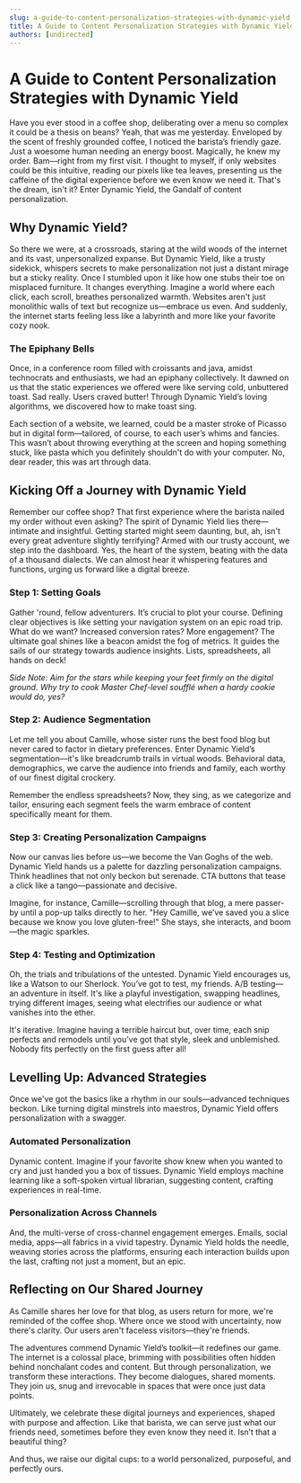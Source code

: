 ```yaml
---
slug: a-guide-to-content-personalization-strategies-with-dynamic-yield
title: A Guide to Content Personalization Strategies with Dynamic Yield
authors: [undirected]
---
```



# A Guide to Content Personalization Strategies with Dynamic Yield

Have you ever stood in a coffee shop, deliberating over a menu so complex it could be a thesis on beans? Yeah, that was me yesterday. Enveloped by the scent of freshly grounded coffee, I noticed the barista’s friendly gaze. Just a woesome human needing an energy boost. Magically, he knew my order. Bam—right from my first visit. I thought to myself, if only websites could be this intuitive, reading our pixels like tea leaves, presenting us the caffeine of the digital experience before we even know we need it. That's the dream, isn't it? Enter Dynamic Yield, the Gandalf of content personalization.

## Why Dynamic Yield?

So there we were, at a crossroads, staring at the wild woods of the internet and its vast, unpersonalized expanse. But Dynamic Yield, like a trusty sidekick, whispers secrets to make personalization not just a distant mirage but a sticky reality. Once I stumbled upon it like how one stubs their toe on misplaced furniture. It changes everything. Imagine a world where each click, each scroll, breathes personalized warmth. Websites aren't just monolithic walls of text but recognize us—embrace us even. And suddenly, the internet starts feeling less like a labyrinth and more like your favorite cozy nook.

### The Epiphany Bells

Once, in a conference room filled with croissants and java, amidst technocrats and enthusiasts, we had an epiphany collectively. It dawned on us that the static experiences we offered were like serving cold, unbuttered toast. Sad really. Users craved butter! Through Dynamic Yield’s loving algorithms, we discovered how to make toast sing. 

Each section of a website, we learned, could be a master stroke of Picasso but in digital form—tailored, of course, to each user’s whims and fancies. This wasn’t about throwing everything at the screen and hoping something stuck, like pasta which you definitely shouldn't do with your computer. No, dear reader, this was art through data.

## Kicking Off a Journey with Dynamic Yield

Remember our coffee shop? That first experience where the barista nailed my order without even asking? The spirit of Dynamic Yield lies there—intimate and insightful. Getting started might seem daunting, but, ah, isn't every great adventure slightly terrifying? Armed with our trusty account, we step into the dashboard. Yes, the heart of the system, beating with the data of a thousand dialects. We can almost hear it whispering features and functions, urging us forward like a digital breeze.

### Step 1: Setting Goals

Gather 'round, fellow adventurers. It’s crucial to plot your course. Defining clear objectives is like setting your navigation system on an epic road trip. What do we want? Increased conversion rates? More engagement? The ultimate goal shines like a beacon amidst the fog of metrics. It guides the sails of our strategy towards audience insights. Lists, spreadsheets, all hands on deck!

_Side Note: Aim for the stars while keeping your feet firmly on the digital ground. Why try to cook Master Chef-level soufflé when a hardy cookie would do, yes?_

### Step 2: Audience Segmentation

Let me tell you about Camille, whose sister runs the best food blog but never cared to factor in dietary preferences. Enter Dynamic Yield’s segmentation—it's like breadcrumb trails in virtual woods. Behavioral data, demographics, we carve the audience into friends and family, each worthy of our finest digital crockery. 

Remember the endless spreadsheets? Now, they sing, as we categorize and tailor, ensuring each segment feels the warm embrace of content specifically meant for them.

### Step 3: Creating Personalization Campaigns

Now our canvas lies before us—we become the Van Goghs of the web. Dynamic Yield hands us a palette for dazzling personalization campaigns. Think headlines that not only beckon but serenade. CTA buttons that tease a click like a tango—passionate and decisive.

Imagine, for instance, Camille—scrolling through that blog, a mere passer-by until a pop-up talks directly to her. "Hey Camille, we’ve saved you a slice because we know you love gluten-free!" She stays, she interacts, and boom—the magic sparkles.

### Step 4: Testing and Optimization

Oh, the trials and tribulations of the untested. Dynamic Yield encourages us, like a Watson to our Sherlock. You’ve got to test, my friends. A/B testing—an adventure in itself. It's like a playful investigation, swapping headlines, trying different images, seeing what electrifies our audience or what vanishes into the ether.

It's iterative. Imagine having a terrible haircut but, over time, each snip perfects and remodels until you’ve got that style, sleek and unblemished. Nobody fits perfectly on the first guess after all!

## Levelling Up: Advanced Strategies

Once we've got the basics like a rhythm in our souls—advanced techniques beckon. Like turning digital minstrels into maestros, Dynamic Yield offers personalization with a swagger. 

### Automated Personalization

Dynamic content. Imagine if your favorite show knew when you wanted to cry and just handed you a box of tissues. Dynamic Yield employs machine learning like a soft-spoken virtual librarian, suggesting content, crafting experiences in real-time.

### Personalization Across Channels

And, the multi-verse of cross-channel engagement emerges. Emails, social media, apps—all fabrics in a vivid tapestry. Dynamic Yield holds the needle, weaving stories across the platforms, ensuring each interaction builds upon the last, crafting not just a moment, but an epic.

## Reflecting on Our Shared Journey

As Camille shares her love for that blog, as users return for more, we're reminded of the coffee shop. Where once we stood with uncertainty, now there's clarity. Our users aren't faceless visitors—they're friends. 

The adventures commend Dynamic Yield’s toolkit—it redefines our game. The internet is a colossal place, brimming with possibilities often hidden behind nonchalant codes and content. But through personalization, we transform these interactions. They become dialogues, shared moments. They join us, snug and irrevocable in spaces that were once just data points.

Ultimately, we celebrate these digital journeys and experiences, shaped with purpose and affection. Like that barista, we can serve just what our friends need, sometimes before they even know they need it. Isn’t that a beautiful thing?

And thus, we raise our digital cups: to a world personalized, purposeful, and perfectly ours.